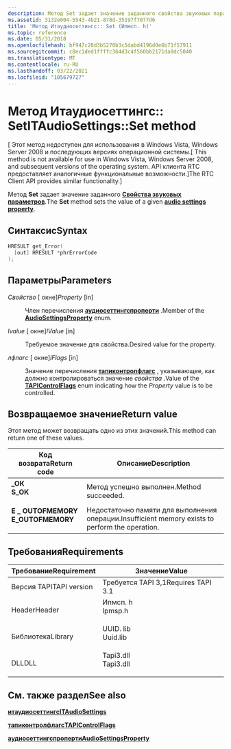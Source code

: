 ```yaml
---
description: Метод Set задает значение заданного свойства звуковых параметров.
ms.assetid: 3132e004-5543-4b21-878d-35197f7077d6
title: 'Метод Итаудиосеттингс:: Set (Ипмсп. h)'
ms.topic: reference
ms.date: 05/31/2018
ms.openlocfilehash: bf947c28d3b5270b3c5dabd4196d0e6b71f57911
ms.sourcegitcommit: c8ec1ded1ffffc364d3c4f560bb2171da0dc5040
ms.translationtype: MT
ms.contentlocale: ru-RU
ms.lasthandoff: 03/22/2021
ms.locfileid: "105679727"
---
```

# <a name="itaudiosettingsset-method"></a><span data-ttu-id="161cb-103">Метод Итаудиосеттингс:: Set</span><span class="sxs-lookup"><span data-stu-id="161cb-103">ITAudioSettings::Set method</span></span>

<span data-ttu-id="161cb-104">\[ Этот метод недоступен для использования в Windows Vista, Windows Server 2008 и последующих версиях операционной системы.</span><span class="sxs-lookup"><span data-stu-id="161cb-104">\[ This method is not available for use in Windows Vista, Windows Server 2008, and subsequent versions of the operating system.</span></span> <span data-ttu-id="161cb-105">API клиента RTC предоставляет аналогичные функциональные возможности.\]</span><span class="sxs-lookup"><span data-stu-id="161cb-105">The RTC Client API provides similar functionality.\]</span></span>

<span data-ttu-id="161cb-106">Метод **Set** задает значение заданного [**Свойства звуковых параметров**](audiosettingsproperty.md).</span><span class="sxs-lookup"><span data-stu-id="161cb-106">The **Set** method sets the value of a given [**audio settings property**](audiosettingsproperty.md).</span></span>

## <a name="syntax"></a><span data-ttu-id="161cb-107">Синтаксис</span><span class="sxs-lookup"><span data-stu-id="161cb-107">Syntax</span></span>


```C++
HRESULT get_Error(
  [out] HRESULT *phrErrorCode
);
```



## <a name="parameters"></a><span data-ttu-id="161cb-108">Параметры</span><span class="sxs-lookup"><span data-stu-id="161cb-108">Parameters</span></span>

<dl> <dt>

<span data-ttu-id="161cb-109">*Свойство* \[ окне\]</span><span class="sxs-lookup"><span data-stu-id="161cb-109">*Property* \[in\]</span></span>
</dt> <dd>

<span data-ttu-id="161cb-110">Член перечисления [**аудиосеттингспроперти**](audiosettingsproperty.md) .</span><span class="sxs-lookup"><span data-stu-id="161cb-110">Member of the [**AudioSettingsProperty**](audiosettingsproperty.md) enum.</span></span>

</dd> <dt>

<span data-ttu-id="161cb-111">*lvalue* \[ окне\]</span><span class="sxs-lookup"><span data-stu-id="161cb-111">*lValue* \[in\]</span></span>
</dt> <dd>

<span data-ttu-id="161cb-112">Требуемое значение для свойства.</span><span class="sxs-lookup"><span data-stu-id="161cb-112">Desired value for the property.</span></span>

</dd> <dt>

<span data-ttu-id="161cb-113">*лфлагс* \[ окне\]</span><span class="sxs-lookup"><span data-stu-id="161cb-113">*lFlags* \[in\]</span></span>
</dt> <dd>

<span data-ttu-id="161cb-114">Значение перечисления [**тапиконтролфлагс**](tapicontrolflags.md) , указывающее, как должно контролироваться значение *свойства* .</span><span class="sxs-lookup"><span data-stu-id="161cb-114">Value of the [**TAPIControlFlags**](tapicontrolflags.md) enum indicating how the *Property* value is to be controlled.</span></span>

</dd> </dl>

## <a name="return-value"></a><span data-ttu-id="161cb-115">Возвращаемое значение</span><span class="sxs-lookup"><span data-stu-id="161cb-115">Return value</span></span>

<span data-ttu-id="161cb-116">Этот метод может возвращать одно из этих значений.</span><span class="sxs-lookup"><span data-stu-id="161cb-116">This method can return one of these values.</span></span>



| <span data-ttu-id="161cb-117">Код возврата</span><span class="sxs-lookup"><span data-stu-id="161cb-117">Return code</span></span>                                                                                   | <span data-ttu-id="161cb-118">Описание</span><span class="sxs-lookup"><span data-stu-id="161cb-118">Description</span></span>                                                     |
|-----------------------------------------------------------------------------------------------|-----------------------------------------------------------------|
| <dl> <span data-ttu-id="161cb-119"><dt>**\_ОК**</dt></span><span class="sxs-lookup"><span data-stu-id="161cb-119"><dt>**S\_OK**</dt></span></span> </dl>          | <span data-ttu-id="161cb-120">Метод успешно выполнен.</span><span class="sxs-lookup"><span data-stu-id="161cb-120">Method succeeded.</span></span><br/>                                    |
| <dl> <span data-ttu-id="161cb-121"><dt>**E \_ OUTOFMEMORY**</dt></span><span class="sxs-lookup"><span data-stu-id="161cb-121"><dt>**E\_OUTOFMEMORY**</dt></span></span> </dl> | <span data-ttu-id="161cb-122">Недостаточно памяти для выполнения операции.</span><span class="sxs-lookup"><span data-stu-id="161cb-122">Insufficient memory exists to perform the operation.</span></span><br/> |



 

## <a name="requirements"></a><span data-ttu-id="161cb-123">Требования</span><span class="sxs-lookup"><span data-stu-id="161cb-123">Requirements</span></span>



| <span data-ttu-id="161cb-124">Требование</span><span class="sxs-lookup"><span data-stu-id="161cb-124">Requirement</span></span> | <span data-ttu-id="161cb-125">Значение</span><span class="sxs-lookup"><span data-stu-id="161cb-125">Value</span></span> |
|-------------------------|--------------------------------------------------------------------------------------|
| <span data-ttu-id="161cb-126">Версия TAPI</span><span class="sxs-lookup"><span data-stu-id="161cb-126">TAPI version</span></span><br/> | <span data-ttu-id="161cb-127">Требуется TAPI 3,1</span><span class="sxs-lookup"><span data-stu-id="161cb-127">Requires TAPI 3.1</span></span><br/>                                                         |
| <span data-ttu-id="161cb-128">Header</span><span class="sxs-lookup"><span data-stu-id="161cb-128">Header</span></span><br/>       | <dl> <span data-ttu-id="161cb-129"><dt>Ипмсп. h</dt></span><span class="sxs-lookup"><span data-stu-id="161cb-129"><dt>Ipmsp.h</dt></span></span> </dl>   |
| <span data-ttu-id="161cb-130">Библиотека</span><span class="sxs-lookup"><span data-stu-id="161cb-130">Library</span></span><br/>      | <dl> <span data-ttu-id="161cb-131"><dt>UUID. lib</dt></span><span class="sxs-lookup"><span data-stu-id="161cb-131"><dt>Uuid.lib</dt></span></span> </dl>  |
| <span data-ttu-id="161cb-132">DLL</span><span class="sxs-lookup"><span data-stu-id="161cb-132">DLL</span></span><br/>          | <dl> <span data-ttu-id="161cb-133"><dt>Tapi3.dll</dt></span><span class="sxs-lookup"><span data-stu-id="161cb-133"><dt>Tapi3.dll</dt></span></span> </dl> |



## <a name="see-also"></a><span data-ttu-id="161cb-134">См. также раздел</span><span class="sxs-lookup"><span data-stu-id="161cb-134">See also</span></span>

<dl> <dt>

[<span data-ttu-id="161cb-135">**итаудиосеттингс**</span><span class="sxs-lookup"><span data-stu-id="161cb-135">**ITAudioSettings**</span></span>](itaudiosettings.md)
</dt> <dt>

[<span data-ttu-id="161cb-136">**тапиконтролфлагс**</span><span class="sxs-lookup"><span data-stu-id="161cb-136">**TAPIControlFlags**</span></span>](tapicontrolflags.md)
</dt> <dt>

[<span data-ttu-id="161cb-137">**аудиосеттингспроперти**</span><span class="sxs-lookup"><span data-stu-id="161cb-137">**AudioSettingsProperty**</span></span>](audiosettingsproperty.md)
</dt> </dl>

 

 




